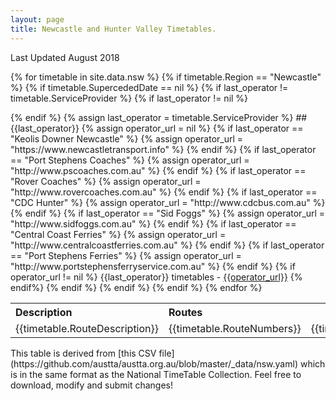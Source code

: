 ```yaml
---
layout: page
title: Newcastle and Hunter Valley Timetables.
---
```

Last Updated August 2018

{% for timetable in site.data.nsw %}
{% if timetable.Region == "Newcastle" %}
{% if timetable.SupercededDate == nil %}
{% if last_operator != timetable.ServiceProvider %}
{% if last_operator != nil %}
</tbody>
</table>
{% endif %}
{% assign last_operator = timetable.ServiceProvider %}
## {{last_operator}}
{% assign operator_url = nil %}
{% if last_operator == "Keolis Downer Newcastle" %}
{% assign operator_url = "https://www.newcastletransport.info" %}
{% endif %}
{% if last_operator == "Port Stephens Coaches" %}
{% assign operator_url = "http://www.pscoaches.com.au" %}
{% endif %}
{% if last_operator == "Rover Coaches" %}
{% assign operator_url = "http://www.rovercoaches.com.au" %}
{% endif %}
{% if last_operator == "CDC Hunter" %}
{% assign operator_url = "http://www.cdcbus.com.au" %}
{% endif %}
{% if last_operator == "Sid Foggs" %}
{% assign operator_url = "http://www.sidfoggs.com.au" %}
{% endif %}
{% if last_operator == "Central Coast Ferries" %}
{% assign operator_url = "http://www.centralcoastferries.com.au" %}
{% endif %}
{% if last_operator == "Port Stephens Ferries" %}
{% assign operator_url = "http://www.portstephensferryservice.com.au" %}
{% endif %}
{% if operator_url != nil %}
{{last_operator}} timetables - <a href="{{operator_url}}">{{operator_url}}</a>
{% endif%}
<table>
<tbody>
<tr>
<th style="text-align:left">Description</td>
<th style="text-align:left">Routes</td>
<th>Effective</td>
<th>Distribution List</td>
</tr>
{% endif %}
<tr>
<td style="text-align:left">{{timetable.RouteDescription}}</td>
<td style="text-align:left">{{timetable.RouteNumbers}}</td>
<td>{{timetable.EffectiveDates}}</td>
<td style="text-align:center">{{timetable.DistributionList}}</td>
</tr>
{% endif %}
{% endif %}
{% endfor %}
</tbody>
</table>
This table is derived from [this CSV file](https://github.com/austta/austta.org.au/blob/master/_data/nsw.yaml) which is in the same format as the National TimeTable Collection. Feel free to download, modify and submit changes!

